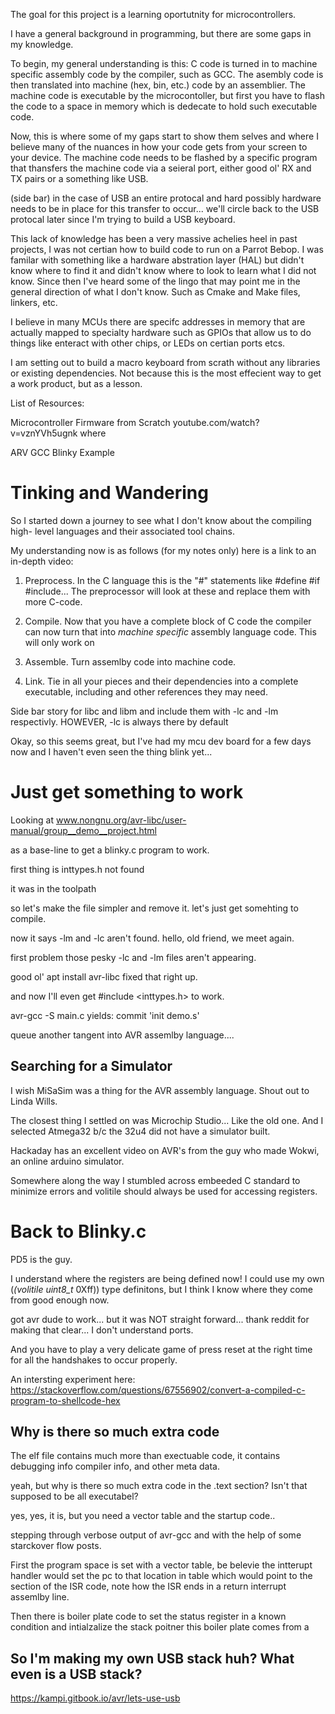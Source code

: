 The goal for this project is a learning oportutnity for microcontrollers.

I have a general background in programming, but there are some gaps in my 
knowledge.

To begin, my general understanding is this:
C code is turned in to machine specific assembly code by the compiler, such as
GCC. The asembly code is then translated into machine (hex, bin, etc.) code by
an assemblier. The machine code is executable by the microcontoller, but first
you have to flash the code to a space in memory which is dedecate to hold such
executable code. 

Now, this is where some of my gaps start to show them selves and where I believe
many of the nuances in how your code gets from your screen to your device. The
machine code needs to be flashed by a specific program that thansfers the 
machine code via a seieral port, either good ol' RX and TX pairs or a something
like USB.

(side bar) in the case of USB an entire protocal and hard possibly hardware 
needs to be in place for this transfer to occur... we'll circle back to the USB
protocal later since I'm trying to build a USB keyboard.

This lack of knowledge has been a very massive achelies heel in past projects,
I was not certian how to build code to run on a Parrot Bebop. I was familar with
something like a hardware abstration layer (HAL) but didn't know where to find
it and didn't know where to look to learn what I did not know.
Since then I've heard some of the lingo that may point me in the general 
direction of what I don't know. Such as Cmake and Make files, linkers, etc.

I believe in many MCUs there are specifc addresses in memory that are actually
mapped to specialty hardware such as GPIOs that allow us to do things like 
enteract with other chips, or LEDs on certian ports etcs.

I am setting out to build a macro keyboard from scrath without any libraries or
existing dependencies. Not because this is the most effecient way to get a work
product, but as a lesson. 

List of Resources:

Microcontroller Firmware from Scratch
youtube.com/watch?v=vznYVh5ugnk
where

ARV GCC Blinky Example

# Tinking and Wandering
So I started down a journey to see what I don't know about the compiling high-
level languages and their associated tool chains.

My understanding now is as follows (for my notes only) here is a link to an
in-depth video:

1. Preprocess.
In the C language this is the "#" statements like #define #if #include...
The preprocessor will look at these and replace them with more C-code.

2. Compile.
Now that you have a complete block of C code the compiler can now turn that into
*machine specific* assembly language code. This will only work on 

3. Assemble.
Turn assemlby code into machine code.

4. Link.
Tie in all your pieces and their dependencies into a complete executable, 
including and other references they may need. 

Side bar story for libc and libm and include them with -lc and -lm respectivly.
HOWEVER, -lc is always there by default

Okay, so this seems great, but I've had my mcu dev board for a few days now and
I haven't even seen the thing blink yet...


# Just get something to work
Looking at
www.nongnu.org/avr-libc/user-manual/group__demo__project.html

as a base-line to get a blinky.c program to work.

first thing is inttypes.h not found

it was in the toolpath

so let's make the file simpler and remove it. let's just get somehting to compile.

now it says -lm and -lc aren't found. hello, old friend, we meet again.

first problem those pesky -lc and -lm files aren't appearing.

good ol' apt install avr-libc fixed that right up.

and now I'll even get #include <inttypes.h> to work.

avr-gcc -S main.c yields: commit 'init demo.s'

queue another tangent into AVR assemlby language....

## Searching for a Simulator
I wish MiSaSim was a thing for the AVR assembly language. Shout out to Linda
Wills.

The closest thing I settled on was Microchip Studio... Like the old one. And
I selected Atmega32 b/c the 32u4 did not have a simulator built. 

Hackaday has an excellent video on AVR's from the guy who made Wokwi, an online arduino simulator.

Somewhere along the way I stumbled across embeeded C standard to minimize errors and volitile should always be used for accessing registers.

# Back to Blinky.c
PD5 is the guy.

I understand where the registers are being defined now! I could use my own
(*(volitile uint8_t* 0Xff)) type definitons, but I think I know where they come
from good enough now.


got avr dude to work... but it was NOT straight forward... thank reddit for making
that clear... I don't understand ports.

And you have to play a very delicate game of press reset at the right time for all
the handshakes to occur properly.


An intersting experiment here:
https://stackoverflow.com/questions/67556902/convert-a-compiled-c-program-to-shellcode-hex


## Why is there so much extra code

The elf file contains much more than exectuable code, it contains debugging info
compiler info, and other meta data.

yeah, but why is there so much extra code in the .text section? Isn't that
supposed to be all executabel?

yes, yes, it is, but you need a vector table and the startup code..

stepping through verbose output of avr-gcc and with the help of some starckover
flow posts.

First the program space is set with a vector table, be belevie the intterupt
handler would set the pc to that location in table which would point to the section
of the ISR code, note how the ISR ends in a return interrupt assemlby line.

Then there is boiler plate code to set the status register in a known condition and
intialzalize the stack poitner this boiler plate comes from a 

## So I'm making my own USB stack huh? What even is a USB stack?
https://kampi.gitbook.io/avr/lets-use-usb

